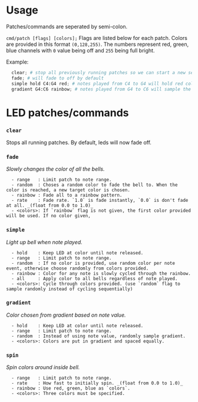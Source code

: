 # Usage
Patches/commands are seperated by semi-colon.

`cmd/patch [flags] [colors];`
Flags are listed below for each patch.
Colors are provided in this format `(0,128,255)`. The numbers represent red, green, blue channels with `0` value being off and `255` being full bright.

Example:
```python
  clear; # stop all previously running patches so we can start a new set
  fade; # will fade to off by default
  simple hold C4:G4 red; # notes played from C4 to G4 will hold red color as long as note held.
  gradient G4:C6 rainbow; # notes played from G4 to C6 will sample the rainbow and only set the color initially when the note is played.
```

# LED patches/commands

### `clear`
  Stops all running patches. By default, leds will now fade off.

### `fade` 
_Slowly changes the color of all the bells._
```
  - range   : Limit patch to note range.
  - random  : Choses a random color to fade the bell to. When the color is reached, a new target color is chosen.
  - rainbow : Fade all to a rainbow pattern.
  - rate    : Fade rate. `1.0` is fade instantly, `0.0` is don't fade at all. _(float from 0.0 to 1.0)_
  - <colors>: If `rainbow` flag is not given, the first color provided will be used. If no color given, 
```

### `simple`
_Light up bell when note played._
```
  - hold    : Keep LED at color until note released.
  - range   : Limit patch to note range.
  - random  : If no color is provided, use random color per note event, otherwise choose randomly from colors provided.
  - rainbow : Color for any note is slowly cycled through the rainbow.
  - all     : Apply color to all bells regardless of note played.
  - <colors>: Cycle through colors provided. (use `random` flag to sample randomly instead of cycling sequentially)
```

### `gradient`
_Color chosen from gradient based on note value._
```
  - hold    : Keep LED at color until note released.
  - range   : Limit patch to note range.
  - random  : Instead of using note value, randomly sample gradient.
  - <colors>: Colors are put in gradient and spaced equally.
```

### `spin`
_Spin colors around inside bell._
```
  - range   : Limit patch to note range.
  - rate    : How fast to initially spin. _(float from 0.0 to 1.0)_
  - rainbow : Use red, green, blue as `colors`.
  - <colors>: Three colors must be specified. 
```
